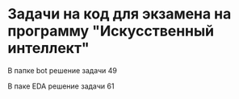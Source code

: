 # Задачи на код для экзамена на программу "Искусственный интеллект"

В папке bot решение задачи 49

В паке EDA решение задачи 61 
